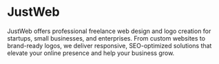 # JustWeb
JustWeb offers professional freelance web design and logo creation for startups, small businesses, and enterprises. From custom websites to brand-ready logos, we deliver responsive, SEO-optimized solutions that elevate your online presence and help your business grow.
